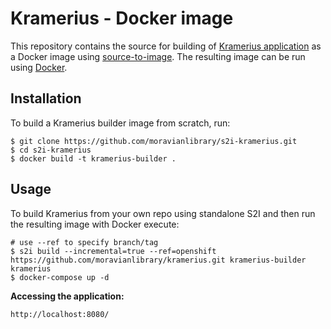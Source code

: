 Kramerius - Docker image
========================================

This repository contains the source for building of [Kramerius application](https://github.com/ceskaexpedice/kramerius) as a Docker image using
[source-to-image](https://github.com/openshift/source-to-image).
The resulting image can be run using [Docker](http://docker.io).

Installation
---------------
To build a Kramerius builder image from scratch, run:
```
$ git clone https://github.com/moravianlibrary/s2i-kramerius.git
$ cd s2i-kramerius
$ docker build -t kramerius-builder .
```

Usage
---------------
To build Kramerius from your own repo using standalone S2I and then run the resulting image with Docker execute:
```
# use --ref to specify branch/tag
$ s2i build --incremental=true --ref=openshift https://github.com/moravianlibrary/kramerius.git kramerius-builder kramerius
$ docker-compose up -d
```

**Accessing the application:**
```
http://localhost:8080/
```
